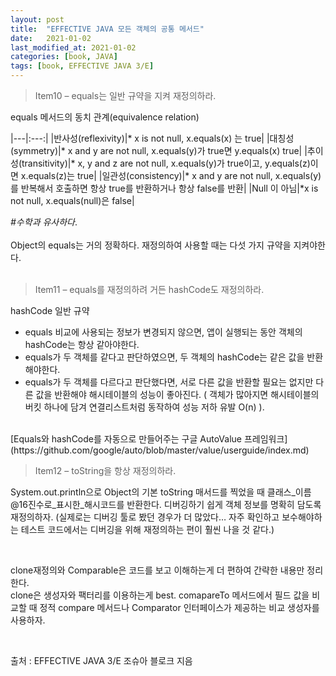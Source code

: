```yaml
---
layout: post
title:  "EFFECTIVE JAVA 모든 객체의 공통 메서드"
date:   2021-01-02
last_modified_at: 2021-01-02
categories: [book, JAVA]
tags: [book, EFFECTIVE JAVA 3/E]
---
```


>Item10 – equals는 일반 규약을 지켜 재정의하라.

equals 메서드의 동치 관계(equivalence relation)

|---|:---:|
|반사성(reflexivity)|* x is not null, x.equals(x) 는 true|
|대칭성(symmetry)|* x and y are not null, x.equals(y)가 true면 y.equals(x) true|
|추이성(transitivity)|* x, y and z are not null, x.equals(y)가 true이고, y.equals(z)이면 x.equals(z)는 true|
|일관성(consistency)|* x and y are not null, x.equals(y)를 반복해서 호출하면 항상 true를 반환하거나 항상 false를 반환|
|Null 이 아님|*x is not null, x.equals(null)은 false|

*#수학과 유사하다*.  
<br/>
Object의 equals는 거의 정확하다. 재정의하여 사용할 때는 다섯 가지 규약을 지켜야한다.  
<br/>

>Item11 – equals를 재정의하려 거든 hashCode도 재정의하라.  

hashCode 일반 규약  

- equals 비교에 사용되는 정보가 변경되지 않으면, 앱이 실행되는 동안 객체의 hashCode는 항상 같아야한다.
- equals가 두 객체를 같다고 판단하였으면, 두 객체의 hashCode는 같은 값을 반환해야한다.
- equals가 두 객체를 다르다고 판단했다면, 서로 다른 값을 반환할 필요는 없지만 다른 값을 반환해야 해시테이블의 성능이 좋아진다. ( 객체가 많아지면 해시테이블의 버킷 하나에 담겨 연결리스트처럼 동작하여 성능 저하 유발 O(n) ). 

<br/>
[Equals와 hashCode를 자동으로 만들어주는 구글 AutoValue 프레임워크](https://github.com/google/auto/blob/master/value/userguide/index.md) 

<br/>

>Item12 – toString을 항상 재정의하라.  

System.out.println으로 Object의 기본 toString 매서드를 찍었을 때 클래스_이름@16진수로_표시한_해시코드를 반환한다. 디버깅하기 쉽게 객체 정보를 명확히 담도록 재정의하자. (실제로는 디버깅 툴로 봤던 경우가 더 많았다… 자주 확인하고 보수해야하는 테스트 코드에서는 디버깅을 위해 재정의하는 편이 훨씬 나을 것 같다.)

<br/>

clone재정의와 Comparable은 코드를 보고 이해하는게 더 편하여 간략한 내용만 정리한다.  
clone은 생성자와 팩터리를 이용하는게 best.
comapareTo 메서드에서 필드 값을 비교할 때 정적 compare 메서드나 Comparator 인터페이스가 제공하는 비교 생성자를 사용하자.

<br/>

출처 : EFFECTIVE JAVA 3/E 조슈아 블로크 지음

<br/>